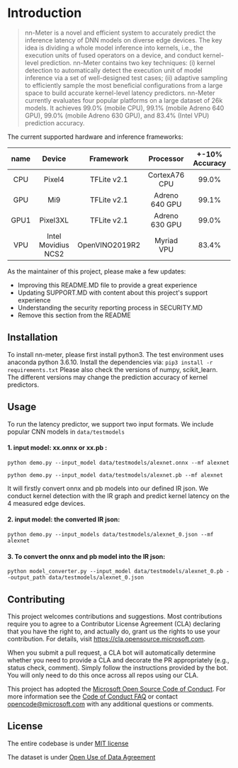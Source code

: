 # Introduction

>nn-Meter is a novel and efficient system to accurately predict the inference latency of DNN models on diverse edge devices. The key idea is dividing a whole model inference into kernels, i.e., the execution units of fused operators on a device, and conduct kernel-level prediction. 
nn-Meter contains two key techniques: (i) kernel detection to automatically detect the execution unit of model inference via a set of well-designed test cases; (ii) adaptive sampling to efficiently sample the most beneficial configurations from a large space to build accurate kernel-level latency predictors.
nn-Meter currently evaluates four popular platforms on a large dataset of 26k models. It achieves 99.0% (mobile CPU), 99.1% (mobile Adreno 640 GPU), 99.0% (mobile Adreno 630 GPU), and 83.4% (Intel VPU) prediction accuracy.

The current supported hardware and inference frameworks:

| name |        Device       |    Framework   |    Processor   | +-10%  Accuracy |
|:----:|:-------------------:|:--------------:|:--------------:|:------------------:|
|  CPU |        Pixel4       |   TFLite v2.1  |  CortexA76 CPU |        99.0%       |
|  GPU |         Mi9         |   TFLite v2.1  | Adreno 640 GPU |        99.1%       |
| GPU1 |       Pixel3XL      |   TFLite v2.1  | Adreno 630 GPU |        99.0%       |
|  VPU | Intel Movidius NCS2 | OpenVINO2019R2 |   Myriad VPU   |        83.4%       |

As the maintainer of this project, please make a few updates:

- Improving this README.MD file to provide a great experience
- Updating SUPPORT.MD with content about this project's support experience
- Understanding the security reporting process in SECURITY.MD
- Remove this section from the README

## Installation

To install nn-meter, please first install python3. The test environment uses anaconda python 3.6.10. Install the dependencies via: 
`pip3 install -r requirements.txt`
Please also check the versions of numpy, scikit_learn. The different versions may change the prediction accuracy of kernel predictors. 

## Usage

To run the latency predictor, we support two input formats. We include popular CNN models in `data/testmodels`

#### 1. input model: xx.onnx or xx.pb :

`python demo.py --input_model data/testmodels/alexnet.onnx --mf alexnet`

`python demo.py --input_model data/testmodels/alexnet.pb --mf alexnet`

It will firstly convert onnx and pb models into our defined IR json. We conduct kernel detection with the IR graph and predict kernel latency on the 4 measured edge devices. 

#### 2. input model: the converted IR json:

`python demo.py --input_models data/testmodels/alexnet_0.json --mf alexnet`

#### 3. To convert the onnx and pb model into the IR json:

`python model_converter.py --input_model data/testmodels/alexnet_0.pb --output_path data/testmodels/alexnet_0.json`


## Contributing

This project welcomes contributions and suggestions.  Most contributions require you to agree to a
Contributor License Agreement (CLA) declaring that you have the right to, and actually do, grant us
the rights to use your contribution. For details, visit https://cla.opensource.microsoft.com.

When you submit a pull request, a CLA bot will automatically determine whether you need to provide
a CLA and decorate the PR appropriately (e.g., status check, comment). Simply follow the instructions
provided by the bot. You will only need to do this once across all repos using our CLA.

This project has adopted the [Microsoft Open Source Code of Conduct](https://opensource.microsoft.com/codeofconduct/).
For more information see the [Code of Conduct FAQ](https://opensource.microsoft.com/codeofconduct/faq/) or
contact [opencode@microsoft.com](mailto:opencode@microsoft.com) with any additional questions or comments.

## License
The entire codebase is under [MIT license](https://github.com/microsoft/nn-Meter/blob/main/LICENSE) 

The dataset is under [Open Use of Data Agreement](https://github.com/Community-Data-License-Agreements/Releases/blob/main/O-UDA-1.0.md)

